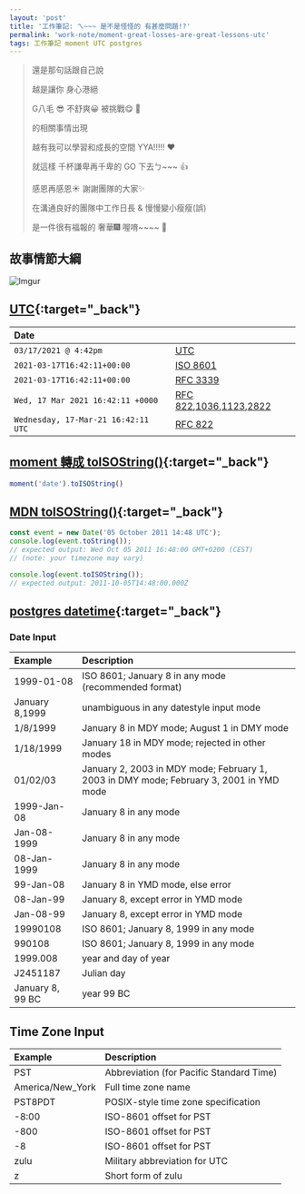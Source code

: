 ```yaml
---
layout: 'post'
title: '工作筆記: ㄟ~~~ 是不是怪怪的 有甚麼問題!?'
permalink: 'work-note/moment-great-losses-are-great-lessons-utc'
tags: 工作筆記 moment UTC postgres
---
```


> 還是那句話跟自己說 
>
> 越是讓你 身心港絕 
>
> G八毛 :sunglasses: 不舒爽:grinning: 被挑戰:yum: :dash: 
>
> 的相關事情出現 
>
> 越有我可以學習和成長的空間 YYA!!!!! :heart:
>
> 就這樣 千杯謙卑再千卑的 GO 下去ㄅ~~~ :+1:
>
> 感恩再感恩:sunny: 謝謝團隊的大家:sparkles: 
>
> 在溝通良好的團隊中工作日長 & 慢慢變小瘦瘦(誤)
>
> 是一件很有福報的 奢華:fireworks: 喔唷~~~~ :hibiscus:


## 故事情節大綱

![Imgur](https://i.imgur.com/gM9pjuv.jpg)


## [UTC](https://www.unixtimestamp.com/){:target="_back"}

|Date||
|:---|:---|
|`03/17/2021 @ 4:42pm`|[UTC](https://en.wikipedia.org/wiki/Coordinated_Universal_Time)|
|`2021-03-17T16:42:11+00:00`|[ISO 8601](https://www.iso.org/iso-8601-date-and-time-format.html)|
|`2021-03-17T16:42:11+00:00`|[RFC 3339](https://tools.ietf.org/html/rfc3339)|
|`Wed, 17 Mar 2021 16:42:11 +0000`|[RFC 822](https://tools.ietf.org/html/rfc822),[1036](https://tools.ietf.org/html/rfc1036),[1123](https://tools.ietf.org/html/rfc1123),[2822](https://tools.ietf.org/html/rfc2822)|
|`Wednesday, 17-Mar-21 16:42:11 UTC`|[RFC 822](https://tools.ietf.org/html/rfc2822)|

## [moment 轉成 toISOString()](https://momentjs.com/docs/#/displaying/as-iso-string/){:target="_back"}

~~~javascript
moment('date').toISOString()
~~~

## [MDN toISOString()](https://developer.mozilla.org/en-US/docs/Web/JavaScript/Reference/Global_Objects/Date/toISOString){:target="_back"}

~~~javascript
const event = new Date('05 October 2011 14:48 UTC');
console.log(event.toString());
// expected output: Wed Oct 05 2011 16:48:00 GMT+0200 (CEST)
// (note: your timezone may vary)

console.log(event.toISOString());
// expected output: 2011-10-05T14:48:00.000Z
~~~

## [postgres datetime](https://www.postgresql.org/docs/9.1/datatype-datetime.html){:target="_back"}

### Date Input 

|Example|Description|
|:---|:---|
|1999-01-08	       |ISO 8601; January 8 in any mode (recommended format)|
|January 8,1999    |unambiguous in any datestyle input mode|
|1/8/1999	       |January 8 in MDY mode; August 1 in DMY mode|
|1/18/1999	       |January 18 in MDY mode; rejected in other modes|
|01/02/03	       |January 2, 2003 in MDY mode; February 1, 2003 in DMY mode; February 3, 2001 in YMD mode|
|1999-Jan-08	   |January 8 in any mode|
|Jan-08-1999	   |January 8 in any mode|
|08-Jan-1999	   |January 8 in any mode|
|99-Jan-08	       |January 8 in YMD mode, else error|
|08-Jan-99	       |January 8, except error in YMD mode|
|Jan-08-99	       |January 8, except error in YMD mode|
|19990108	       |ISO 8601; January 8, 1999 in any mode|
|990108	           |ISO 8601; January 8, 1999 in any mode|
|1999.008	       |year and day of year|
|J2451187	       |Julian day|
|January 8, 99 BC  |year 99 BC|

## Time Zone Input

|Example	|Description|
|:---|:---|
|PST	    |Abbreviation (for Pacific Standard Time)|
|America/New_York	|Full time zone name|
|PST8PDT	        |POSIX-style time zone specification|
|-8:00	            |ISO-8601 offset for PST|
|-800	            |ISO-8601 offset for PST|
|-8	                |ISO-8601 offset for PST|
|zulu	            |Military abbreviation for UTC|
|z	                |Short form of zulu|